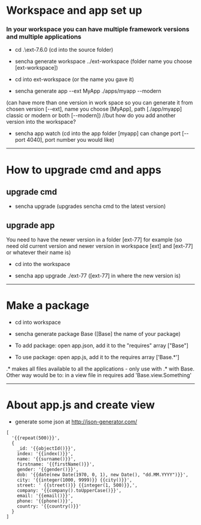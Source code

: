 # Workspace and app set up

### In your workspace you can have multiple framework versions and multiple applications

- cd .\ext-7.6.0 (cd into the source folder)

- sencha generate workspace ../ext-workspace (folder name you choose [ext-workspace])

- cd into ext-workspace (or the name you gave it)

- sencha generate app --ext  MyApp ./apps/myapp --modern

(can have more than one version in work space so you can generate it from chosen version [--ext], name you choose [MyApp], path [./app/myapp] classic or modern or both [--modern]) //but how do you add another version into the workspace?

- sencha app watch (cd into the app folder [myapp] can change port [--port 4040], port number you would like)

---

# How to upgrade cmd and apps

## upgrade cmd

- sencha upgrade (upgrades sencha cmd to the latest version)

## upgrade app

You need to have the newer version in a folder [ext-77] for example (so need old current version and newer version in workspace [ext] and [ext-77] or whatever their name is)

- cd into the workspace

- sencha app upgrade ./ext-77 ([ext-77] in where the new version is)

---

# Make a package

- cd into workspace

- sencha generate package Base ([Base] the name of your package)

- To add package: open app.json,  add it to the "requires" array ["Base"]

- To use package: open app.js,  add it to the requires array ['Base.*'] 

.* makes all files available to all the applications - only use with .* with Base. Other way would be to: in a view file in requires add 'Base.view.Something'

---
# About app.js and create view

- generate some json at http://json-generator.com/
```
[
  '{{repeat(500)}}',
  {
    _id: '{{objectId()}}',
    index: '{{index()}}',
    name: '{{surname()}}',
    firstname: '{{firstName()}}',
    gender: '{{gender()}}',
    dob: '{{date(new Date(1970, 0, 1), new Date(), "dd.MM.YYYY")}}',
    city: '{{integer(1000, 9999)}} {{city()}}',
    street: ' {{street()}} {{integer(1, 500)}},',
    company: '{{company().toUpperCase()}}',
    email: '{{email()}}',
    phone: '{{phone()}}',
    country: '{{country()}}'
  }
]
```







